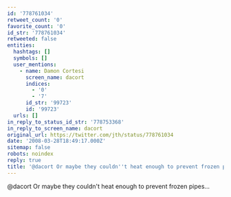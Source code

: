 ```yaml
---
id: '778761034'
retweet_count: '0'
favorite_count: '0'
id_str: '778761034'
retweeted: false
entities:
  hashtags: []
  symbols: []
  user_mentions:
    - name: Damon Cortesi
      screen_name: dacort
      indices:
        - '0'
        - '7'
      id_str: '99723'
      id: '99723'
  urls: []
in_reply_to_status_id_str: '778753368'
in_reply_to_screen_name: dacort
original_url: https://twitter.com/jth/status/778761034
date: '2008-03-28T18:49:17.000Z'
sitemap: false
robots: noindex
reply: true
title: '@dacort Or maybe they couldn''t heat enough to prevent frozen pipes...'
---
```


@dacort Or maybe they couldn't heat enough to prevent frozen pipes...